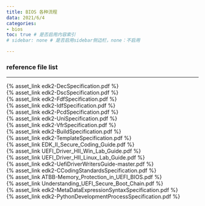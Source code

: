 ```yaml
---
title: BIOS 各种流程
data: 2021/6/4
categories:
- bios
toc: true # 是否启用内容索引
# sidebar: none # 是否启用sidebar侧边栏，none：不启用

---
```

### reference file list 
---
{% asset_link edk2-DecSpecification.pdf %}  <br>
{% asset_link edk2-DscSpecification.pdf %}  <br>
{% asset_link edk2-FdfSpecification.pdf %}   <br>
{% asset_link edk2-IdfSpecification.pdf %}  <br>
{% asset_link edk2-PcdSpecification.pdf %}  <br>
{% asset_link edk2-UniSpecification.pdf %} <br>
{% asset_link edk2-VfrSpecification.pdf %}  <br>
{% asset_link edk2-BuildSpecification.pdf %}  <br>
{% asset_link edk2-TemplateSpecification.pdf %}  <br>
{% asset_link EDK_II_Secure_Coding_Guide.pdf %}  <br>
{% asset_link UEFI_Driver_HII_Win_Lab_Guide.pdf %}  <br>
{% asset_link UEFI_Driver_HII_Linux_Lab_Guide.pdf %}  <br>
{% asset_link edk2-UefiDriverWritersGuide-master.pdf %}  <br>
{% asset_link edk2-CCodingStandardsSpecification.pdf %}  <br>
{% asset_link ATBB-Memory_Protection_in_UEFI_BIOS.pdf %}  <br>
{% asset_link Understanding_UEFI_Secure_Boot_Chain.pdf %}  <br>
{% asset_link edk2-MetaDataExpressionSyntaxSpecification.pdf %}  <br>
{% asset_link edk2-PythonDevelopmentProcessSpecification.pdf %}  <br>
